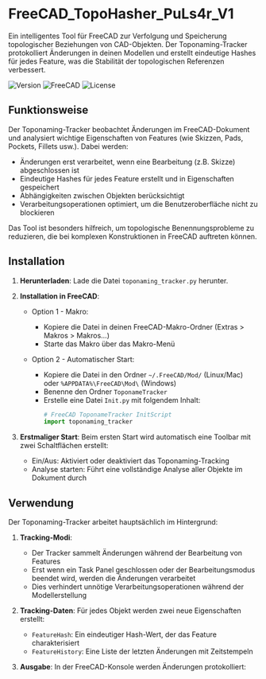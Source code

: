# FreeCAD_TopoHasher_PuLs4r_V1

Ein intelligentes Tool für FreeCAD zur Verfolgung und Speicherung topologischer Beziehungen von CAD-Objekten. Der Toponaming-Tracker protokolliert Änderungen in deinen Modellen und erstellt eindeutige Hashes für jedes Feature, was die Stabilität der topologischen Referenzen verbessert.

![Version](https://img.shields.io/badge/version-1.0.0-blue)
![FreeCAD](https://img.shields.io/badge/FreeCAD-0.20+-green)
![License](https://img.shields.io/badge/license-MIT-yellow)

## Funktionsweise

Der Toponaming-Tracker beobachtet Änderungen im FreeCAD-Dokument und analysiert wichtige Eigenschaften von Features (wie Skizzen, Pads, Pockets, Fillets usw.). Dabei werden:

- Änderungen erst verarbeitet, wenn eine Bearbeitung (z.B. Skizze) abgeschlossen ist
- Eindeutige Hashes für jedes Feature erstellt und in Eigenschaften gespeichert
- Abhängigkeiten zwischen Objekten berücksichtigt
- Verarbeitungsoperationen optimiert, um die Benutzeroberfläche nicht zu blockieren

Das Tool ist besonders hilfreich, um topologische Benennungsprobleme zu reduzieren, die bei komplexen Konstruktionen in FreeCAD auftreten können.

## Installation

1. **Herunterladen**: Lade die Datei `toponaming_tracker.py` herunter.

2. **Installation in FreeCAD**:
   - Option 1 - Makro:
     - Kopiere die Datei in deinen FreeCAD-Makro-Ordner (Extras > Makros > Makros...)
     - Starte das Makro über das Makro-Menü
   
   - Option 2 - Automatischer Start:
     - Kopiere die Datei in den Ordner `~/.FreeCAD/Mod/` (Linux/Mac) oder `%APPDATA%\FreeCAD\Mod\` (Windows)
     - Benenne den Ordner `ToponameTracker`
     - Erstelle eine Datei `Init.py` mit folgendem Inhalt:
       ```python
       # FreeCAD ToponameTracker InitScript
       import toponaming_tracker
       ```

3. **Erstmaliger Start**: Beim ersten Start wird automatisch eine Toolbar mit zwei Schaltflächen erstellt:
   - Ein/Aus: Aktiviert oder deaktiviert das Toponaming-Tracking
   - Analyse starten: Führt eine vollständige Analyse aller Objekte im Dokument durch

## Verwendung

Der Toponaming-Tracker arbeitet hauptsächlich im Hintergrund:

1. **Tracking-Modi**:
   - Der Tracker sammelt Änderungen während der Bearbeitung von Features
   - Erst wenn ein Task Panel geschlossen oder der Bearbeitungsmodus beendet wird, werden die Änderungen verarbeitet
   - Dies verhindert unnötige Verarbeitungsoperationen während der Modellerstellung

2. **Tracking-Daten**: Für jedes Objekt werden zwei neue Eigenschaften erstellt:
   - `FeatureHash`: Ein eindeutiger Hash-Wert, der das Feature charakterisiert
   - `FeatureHistory`: Eine Liste der letzten Änderungen mit Zeitstempeln

3. **Ausgabe**: In der FreeCAD-Konsole werden Änderungen protokolliert:
